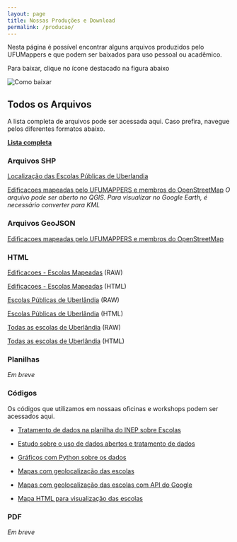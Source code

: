 ```yaml
---
layout: page
title: Nossas Produções e Download
permalink: /producao/
---
```


Nesta página é possível encontrar alguns arquivos produzidos pelo UFUMappers e que podem ser baixados para uso pessoal ou acadêmico.

Para baixar, clique no ícone destacado na figura abaixo

![Como baixar](/UFU_MAPPERS/images/como_baixar.png)

## Todos os Arquivos

A lista completa de arquivos pode ser acessada aqui. Caso prefira, navegue pelos diferentes formatos abaixo.

**[Lista completa](https://github.com/rodrigoafreire/UFU_MAPPERS/tree/gh-pages-test/Arquivos_de_Suporte)**

### Arquivos SHP
[Localização das Escolas Públicas de Uberlandia](https://github.com/rodrigoafreire/UFU_MAPPERS/tree/gh-pages-test/Arquivos_de_Suporte/SHP/UDI_em_funcionamento_publicas.zip)

[Edificacoes mapeadas pelo UFUMAPPERS e membros do OpenStreetMap](https://github.com/rodrigoafreire/UFU_MAPPERS/tree/gh-pages-test/Arquivos_de_Suporte/SHP/Edificacoes_escolas_mapeadas.zip) *O arquivo pode ser aberto no QGIS. Para visualizar no Google Earth, é necessário converter para KML* 

### Arquivos GeoJSON

[Edificacoes mapeadas pelo UFUMAPPERS e membros do OpenStreetMap](https://github.com/rodrigoafreire/UFU_MAPPERS/tree/gh-pages-test/Arquivos_de_Suporte/GEOJSON/Edificacoes_escolas_mapeadas.geojson)

### HTML

[Edificacoes - Escolas Mapeadas](https://github.com/rodrigoafreire/UFU_MAPPERS/tree/gh-pages-test/Arquivos_de_Suporte/HTML/Escolas_edificacoes_UDI.html) (RAW)

[Edificacoes - Escolas Mapeadas](https://github.com/rodrigoafreire/UFU_MAPPERS/tree/gh-pages-test/Arquivos_de_Suporte/HTML/Escolas_edificacoes_UDI.html) (HTML)

[Escolas Públicas de Uberlândia](https://github.com/rodrigoafreire/UFU_MAPPERS/tree/gh-pages-test/Arquivos_de_Suporte/HTML/Escolas_Publicas_UDI.html) (RAW)

[Escolas Públicas de Uberlândia](https://rodrigoafreire.github.io/UFU_MAPPERS/Arquivos_de_Suporte/HTML/Escolas_Publicas_UDI.html) (HTML)

[Todas as escolas de Uberlândia](https://github.com/rodrigoafreire/UFU_MAPPERS/tree/gh-pages-test/Arquivos_de_Suporte/HTML/Escolas_Total_UDI.html) (RAW)

[Todas as escolas de Uberlândia](https://rodrigoafreire.github.io/UFU_MAPPERS/Arquivos_de_Suporte/HTML/Escolas_Total_UDI.html) (HTML)

### Planilhas

*Em breve*

### Códigos
Os códigos que utilizamos em nossaas oficinas e workshops podem ser acessados aqui.

* [Tratamento de dados na planilha do INEP sobre Escolas](https://github.com/rodrigoafreire/UFU_MAPPERS/tree/gh-pages-test/Arquivos_de_Suporte/Codigos/Etapa_2.py)

* [Estudo sobre o uso de dados abertos e tratamento de dados](https://github.com/rubensrocha/UFU_MAPPERS/tree/gh-pages-test/Arquivos_de_Suporte/Codigos/Etapa_2b.py)

* [Gráficos com Python sobre os dados](https://github.com/rubensrocha/UFU_MAPPERS/tree/gh-pages-test/Arquivos_de_Suporte/Codigos/Etapa_3.py)

* [Mapas com geolocalização das escolas](https://github.com/rubensrocha/UFU_MAPPERS/tree/gh-pages-test/Arquivos_de_Suporte/Codigos/Etapa_4.py)
* [Mapas com geolocalização das escolas com API do Google](https://github.com/rubensrocha/UFU_MAPPERS/tree/gh-pages-test/Arquivos_de_Suporte/Codigos/Etapa_4_Google_API.py)

* [Mapa HTML para visualização das escolas](https://github.com/rubensrocha/UFU_MAPPERS/tree/gh-pages-test/Arquivos_de_Suporte/Codigos/Etapa_5.py)



### PDF

*Em breve*